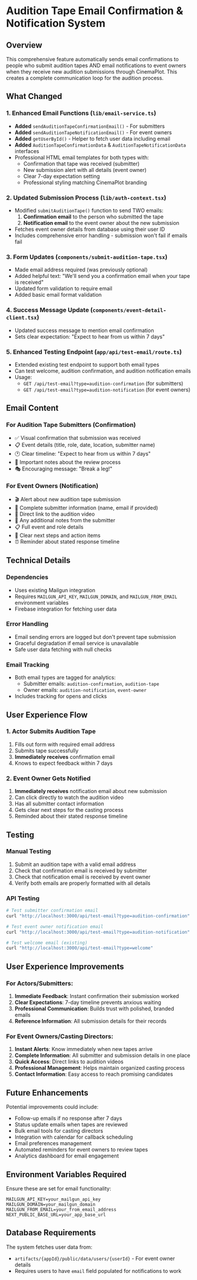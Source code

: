 # Audition Tape Email Confirmation & Notification System

## Overview

This comprehensive feature automatically sends email confirmations to people who submit audition tapes AND email notifications to event owners when they receive new audition submissions through CinemaPlot. This creates a complete communication loop for the audition process.

## What Changed

### 1. Enhanced Email Functions (`lib/email-service.ts`)

- **Added** `sendAuditionTapeConfirmationEmail()` - For submitters
- **Added** `sendAuditionTapeNotificationEmail()` - For event owners  
- **Added** `getUserById()` - Helper to fetch user data including email
- **Added** `AuditionTapeConfirmationData` & `AuditionTapeNotificationData` interfaces
- Professional HTML email templates for both types with:
  - Confirmation that tape was received (submitter)
  - New submission alert with all details (event owner)
  - Clear 7-day expectation setting
  - Professional styling matching CinemaPlot branding

### 2. Updated Submission Process (`lib/auth-context.tsx`)

- Modified `submitAuditionTape()` function to send TWO emails:
  1. **Confirmation email** to the person who submitted the tape
  2. **Notification email** to the event owner about the new submission
- Fetches event owner details from database using their user ID
- Includes comprehensive error handling - submission won't fail if emails fail

### 3. Form Updates (`components/submit-audition-tape.tsx`)

- Made email address required (was previously optional)
- Added helpful text: "We'll send you a confirmation email when your tape is received"
- Updated form validation to require email
- Added basic email format validation

### 4. Success Message Update (`components/event-detail-client.tsx`)

- Updated success message to mention email confirmation
- Sets clear expectation: "Expect to hear from us within 7 days"

### 5. Enhanced Testing Endpoint (`app/api/test-email/route.ts`)

- Extended existing test endpoint to support both email types
- Can test welcome, audition confirmation, and audition notification emails
- Usage:
  - `GET /api/test-email?type=audition-confirmation` (for submitters)
  - `GET /api/test-email?type=audition-notification` (for event owners)

## Email Content

### For Audition Tape Submitters (Confirmation)

- ✅ Visual confirmation that submission was received
- 📋 Event details (title, role, date, location, submitter name)
- 🕐 Clear timeline: "Expect to hear from us within 7 days"
- 📝 Important notes about the review process
- 🎭 Encouraging message: "Break a leg!"

### For Event Owners (Notification)

- 🎬 Alert about new audition tape submission
- 👤 Complete submitter information (name, email if provided)
- 🎥 Direct link to the audition video
- 📝 Any additional notes from the submitter
- 📋 Full event and role details
- 🎯 Clear next steps and action items
- ⏰ Reminder about stated response timeline

## Technical Details

### Dependencies

- Uses existing Mailgun integration
- Requires `MAILGUN_API_KEY`, `MAILGUN_DOMAIN`, and `MAILGUN_FROM_EMAIL` environment variables
- Firebase integration for fetching user data

### Error Handling

- Email sending errors are logged but don't prevent tape submission
- Graceful degradation if email service is unavailable
- Safe user data fetching with null checks

### Email Tracking

- Both email types are tagged for analytics:
  - Submitter emails: `audition-confirmation`, `audition-tape`
  - Owner emails: `audition-notification`, `event-owner`
- Includes tracking for opens and clicks

## User Experience Flow

### 1. Actor Submits Audition Tape

1. Fills out form with required email address
2. Submits tape successfully
3. **Immediately receives** confirmation email
4. Knows to expect feedback within 7 days

### 2. Event Owner Gets Notified

1. **Immediately receives** notification email about new submission
2. Can click directly to watch the audition video
3. Has all submitter contact information
4. Gets clear next steps for the casting process
5. Reminded about their stated response timeline

## Testing

### Manual Testing

1. Submit an audition tape with a valid email address
2. Check that confirmation email is received by submitter
3. Check that notification email is received by event owner
4. Verify both emails are properly formatted with all details

### API Testing

```bash
# Test submitter confirmation email
curl "http://localhost:3000/api/test-email?type=audition-confirmation"

# Test event owner notification email  
curl "http://localhost:3000/api/test-email?type=audition-notification"

# Test welcome email (existing)
curl "http://localhost:3000/api/test-email?type=welcome"
```

## User Experience Improvements

### For Actors/Submitters:

1. **Immediate Feedback**: Instant confirmation their submission worked
2. **Clear Expectations**: 7-day timeline prevents anxious waiting
3. **Professional Communication**: Builds trust with polished, branded emails
4. **Reference Information**: All submission details for their records

### For Event Owners/Casting Directors:

1. **Instant Alerts**: Know immediately when new tapes arrive
2. **Complete Information**: All submitter and submission details in one place
3. **Quick Access**: Direct links to audition videos
4. **Professional Management**: Helps maintain organized casting process
5. **Contact Information**: Easy access to reach promising candidates

## Future Enhancements

Potential improvements could include:

- Follow-up emails if no response after 7 days
- Status update emails when tapes are reviewed
- Bulk email tools for casting directors
- Integration with calendar for callback scheduling
- Email preferences management
- Automated reminders for event owners to review tapes
- Analytics dashboard for email engagement

## Environment Variables Required

Ensure these are set for email functionality:

```
MAILGUN_API_KEY=your_mailgun_api_key
MAILGUN_DOMAIN=your_mailgun_domain
MAILGUN_FROM_EMAIL=your_from_email_address
NEXT_PUBLIC_BASE_URL=your_app_base_url
```

## Database Requirements

The system fetches user data from:

- `artifacts/{appId}/public/data/users/{userId}` - For event owner details
- Requires users to have `email` field populated for notifications to work
